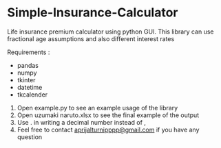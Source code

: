 # Simple-Insurance-Calculator
Life insurance premium calculator using python GUI. This library can use fractional age assumptions and also different interest rates

Requirements :
- pandas
- numpy
- tkinter
- datetime
- tkcalender

1. Open example.py to see an example usage of the library
2. Open uzumaki naruto.xlsx to see the final example of the output
3. Use . in writing a decimal number instead of ,
4. Feel free to contact aprijalturnipppp@gmail.com if you have any question
